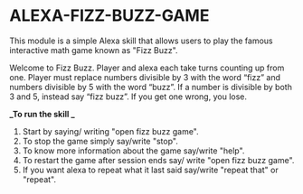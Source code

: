 # ALEXA-FIZZ-BUZZ-GAME

This module is a simple Alexa skill that allows users to play the famous interactive math game known as "Fizz Buzz".

Welcome to Fizz Buzz. Player and alexa each take turns counting up from one. Player must replace numbers divisible by 3 with the word “fizz” and numbers divisible by 5 with the word “buzz”. If a number is divisible by both 3 and 5,  instead say “fizz buzz”. If you get one wrong, you lose. 


**_To run the skill _**

1. Start by saying/ writing "open fizz buzz game".
2. To stop the game simply say/write "stop".
3. To know more information about the game say/write "help".
4. To restart the game after session ends say/ write "open fizz buzz game".
5. If you want alexa to repeat what it last said say/write "repeat that" or "repeat".
